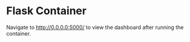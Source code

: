 # Flask Container

Navigate to http://0.0.0.0:5000/ to view the dashboard after running the container.
